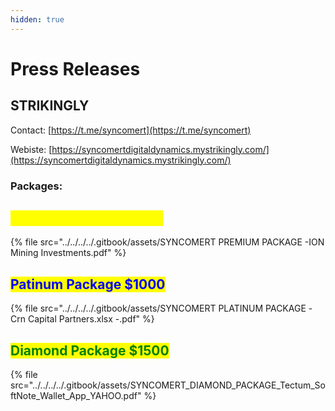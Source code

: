 ```yaml
---
hidden: true
---
```


# Press Releases

## STRIKINGLY

Contact: [https://t.me/syncomert](https://t.me/syncomert)

Webiste: [https://syncomertdigitaldynamics.mystrikingly.com/](https://syncomertdigitaldynamics.mystrikingly.com/)

### Packages:

## <mark style="color:yellow;">Premium Package $500</mark>

{% file src="../../../../.gitbook/assets/SYNCOMERT PREMIUM PACKAGE -ION Mining Investments.pdf" %}

## <mark style="color:blue;">Patinum Package $1000</mark>

{% file src="../../../../.gitbook/assets/SYNCOMERT PLATINUM PACKAGE -Crn Capital Partners.xlsx -.pdf" %}

## <mark style="color:green;">Diamond Package $1500</mark>

{% file src="../../../../.gitbook/assets/SYNCOMERT_DIAMOND_PACKAGE_Tectum_SoftNote_Wallet_App_YAHOO.pdf" %}
